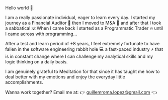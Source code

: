 Hello world 👋

I am a really passionate individual, eager to learn every day. I started my journey as a Financial Auditor 🤵 then I moved to M&A 🔎 and after that I took a sabbatical 🕉️ When I came back I started as a Programmatic Trader 🔥 until I came across with programming...

After a test and learn period of +8 years, I feel extremely fortunate to have fallen in the software engineering rabbit hole 💻 a fast-paced industry ⚡ that is in constant change where I can challenge my analytical skills and my logic thinking on a daily basis.

I am genuinely grateful to Meditation for that since it has taught me how to deal better with my emotions and enjoy the everyday little accomplishments.

Wanna work together? Email me at: 👉 guillemroma.lopez@gmail.com 👈
